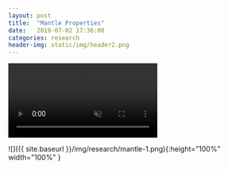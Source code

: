 ```yaml
---
layout: post
title:  "Mantle Properties"
date:   2019-07-02 17:36:00
categories: research
header-img: static/img/header2.png
---
```


<video controls="controls" autoplay="autoplay" muted="true" loop>
  <source src="{{site.baseurl}}/img/research/mantle.mp4" type="video/mp4"  />
Your browser does not support the video.
</video>

![]({{ site.baseurl }}/img/research/mantle-1.png){:height="100%" width="100%" }